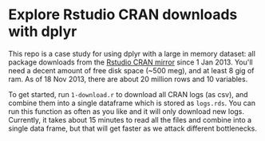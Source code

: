 # Explore Rstudio CRAN downloads with dplyr

This repo is a case study for using dplyr with a large in memory dataset: all package downloads from the [Rstudio CRAN mirror](http://cran-logs.rstudio.com/) since 1 Jan 2013. You'll need a decent amount of free disk space (~500 meg), and at least 8 gig of ram. As of 18 Nov 2013, there are about 20 million rows and 10 variables.

To get started, run `1-download.r` to download all CRAN logs (as csv), and combine them into a single dataframe which is stored as `logs.rds`. You can run this function as often as you like and it will only download new logs. Currently, it takes about 15 minutes to read all the files and combine into a single data frame, but that will get faster as we attack different bottlenecks.
